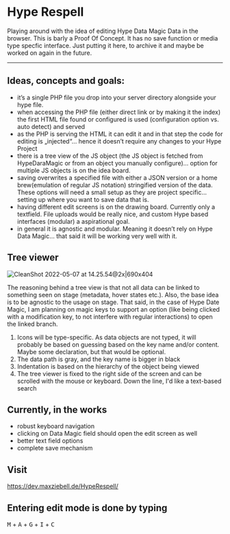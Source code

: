 # Hype Respell
Playing around with the idea of editing Hype Data Magic Data in the browser.
This is barly a Proof Of Concept. It has no save function or media type specfic interface.
Just putting it here, to archive it and maybe be worked on again in the future.


---

## Ideas, concepts and goals: 

* it’s a single PHP file you drop into your server directory alongside your hype file.
* when accessing the PHP file (either direct link or by making it the index) the first HTML file found or configured is used (configuration option vs. auto detect) and served
* as the PHP is serving the HTML it can edit it and in that step the code for editing is „injected“… hence it doesn’t require any changes to your Hype Project
* there is a tree view of the JS object (the JS object is fetched from HypeDaraMagic or from an object you manually configure)… option for multiple JS objects is on the idea board.
* saving overwrites a specified file with either a JSON version or a home brew(emulation of regular JS notation) stringified version of the data. These options will need a small setup as they are project specific… setting up where you want to save data that is.
* having different edit screens is on the drawing board. Currently only a textfield. File uploads would be really nice, and custom Hype based interfaces (modular) a aspirational goal.
* in general it is agnostic and modular. Meaning it doesn’t rely on Hype Data Magic… that said it will be working very well with it.

## Tree viewer

![CleanShot 2022-05-07 at 14.25.54@2x|690x404](https://forums.tumult.com/uploads/db2156/original/3X/2/8/28730bddc96775e017310f199d9cf16da1f8c322.png)

The reasoning behind a tree view is that not all data can be linked to something seen on stage (metadata, hover states etc.). Also, the base idea is to be agnostic to the usage on stage. That said, in the case of Hype Date Magic, I am planning on magic keys to support an option (like being clicked with a modification key, to not interfere with regular interactions) to open the linked branch.

1. Icons will be type-specific. As data objects are not typed, it will probably be based on guessing based on the key name and/or content. Maybe some declaration, but that would be optional.
2. The data path is gray, and the key name is bigger in black
3. Indentation is based on the hierarchy of the object being viewed
4. The tree viewer is fixed to the right side of the screen and can be scrolled with the mouse or keyboard. Down the line, I'd like a text-based search

## Currently, in the works

* robust keyboard navigation
* clicking on Data Magic field should open the edit screen as well
* better text field options
* complete save mechanism

## Visit
https://dev.maxziebell.de/HypeRespell/

## Entering edit mode is done by typing

<kbd>M</kbd> + <kbd>A</kbd> + <kbd>G</kbd> + <kbd>I</kbd> + <kbd>C</kbd>
